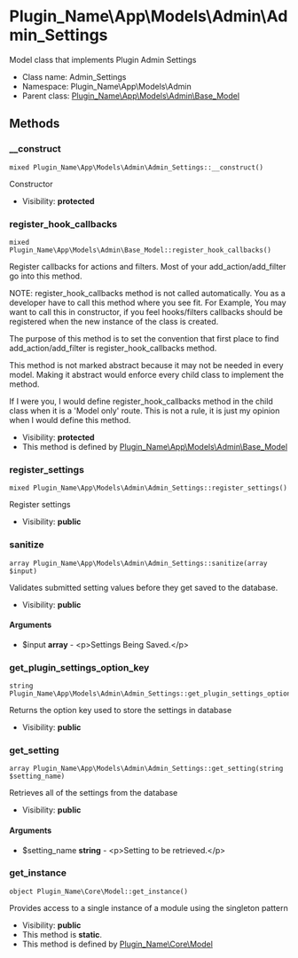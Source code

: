 Plugin_Name\App\Models\Admin\Admin_Settings
===============

Model class that implements Plugin Admin Settings




* Class name: Admin_Settings
* Namespace: Plugin_Name\App\Models\Admin
* Parent class: [Plugin_Name\App\Models\Admin\Base_Model](Plugin_Name-App-Models-Admin-Base_Model.md)







Methods
-------


### __construct

    mixed Plugin_Name\App\Models\Admin\Admin_Settings::__construct()

Constructor



* Visibility: **protected**




### register_hook_callbacks

    mixed Plugin_Name\App\Models\Admin\Base_Model::register_hook_callbacks()

Register callbacks for actions and filters. Most of your add_action/add_filter
go into this method.

NOTE: register_hook_callbacks method is not called automatically. You
as a developer have to call this method where you see fit. For Example,
You may want to call this in constructor, if you feel hooks/filters
callbacks should be registered when the new instance of the class
is created.

The purpose of this method is to set the convention that first place to
find add_action/add_filter is register_hook_callbacks method.

This method is not marked abstract because it may not be needed in every
model. Making it abstract would enforce every child class to implement
the method.

If I were you, I would define register_hook_callbacks method in the child
class when it is a 'Model only' route. This is not a rule, it
is just my opinion when I would define this method.

* Visibility: **protected**
* This method is defined by [Plugin_Name\App\Models\Admin\Base_Model](Plugin_Name-App-Models-Admin-Base_Model.md)




### register_settings

    mixed Plugin_Name\App\Models\Admin\Admin_Settings::register_settings()

Register settings



* Visibility: **public**




### sanitize

    array Plugin_Name\App\Models\Admin\Admin_Settings::sanitize(array $input)

Validates submitted setting values before they get saved to the database.



* Visibility: **public**


#### Arguments
* $input **array** - &lt;p&gt;Settings Being Saved.&lt;/p&gt;



### get_plugin_settings_option_key

    string Plugin_Name\App\Models\Admin\Admin_Settings::get_plugin_settings_option_key()

Returns the option key used to store the settings in database



* Visibility: **public**




### get_setting

    array Plugin_Name\App\Models\Admin\Admin_Settings::get_setting(string $setting_name)

Retrieves all of the settings from the database



* Visibility: **public**


#### Arguments
* $setting_name **string** - &lt;p&gt;Setting to be retrieved.&lt;/p&gt;



### get_instance

    object Plugin_Name\Core\Model::get_instance()

Provides access to a single instance of a module using the singleton pattern



* Visibility: **public**
* This method is **static**.
* This method is defined by [Plugin_Name\Core\Model](Plugin_Name-Core-Model.md)



